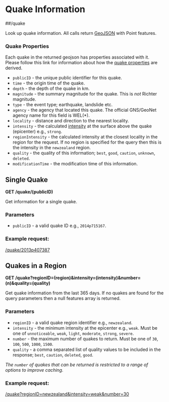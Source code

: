 # Quake Information

##/quake

 Look up quake information.  All calls return [GeoJSON](http://geojson.org/) with Point features.

### Quake Properties

 Each quake in the returned geojson has properties associated with it.
 Please follow this link for information about how the [quake properties](http://info.geonet.org.nz/x/J4IW) are derived.

 * `publicID` - the unique public identifier for this quake.
 * `time` - the origin time of the quake.
 * `depth` - the depth of the quake in km.
 * `magnitude` - the summary magnitude for the quake.  This is *not* Richter magnitude.
 * `type` - the event type; earthquake, landslide etc.
 * `agency` - the agency that located this quake.  The official GNS/GeoNet agency name for this field is WEL(*).
 * `locality` - distance and direction to the nearest locality.
 * `intensity` - the calculated [intensity](http://info.geonet.org.nz/x/b4Ih) at the surface above the quake (epicenter) e.g., `strong`.
 * `regionIntensity` - the calculated intensity at the closest locality in the region for the request.  If no region is specified for the query then this is the intensity in the `newzealand` region.
 * `quality` - the quality of this information; `best`, `good`, `caution`, `unknown`, `deleted`.
 * `modificationTime` - the modification time of this information.

## Single Quake

  **GET /quake/(publicID)**

 Get information for a single quake.

### Parameters

 * `publicID` - a valid quake ID e.g., `2014p715167`.

### Example request:

 [/quake/2013p407387](http://ec2-54-253-219-100.ap-southeast-2.compute.amazonaws.com:8080/quake/2013p407387)

## Quakes in a Region

 **GET /quake?regionID=(region)&intensity=(intensity)&number=(n)&quality=(quality)**

 Get quake information from the last 365 days.
 If no quakes are found for the query parameters then a null features array is returned.

### Parameters

 * `regionID` - a valid quake region identifier e.g., `newzealand`.
 * `intensity` - the minimum intensity at the epicenter e.g., `weak`.  Must be one of `unnoticeable`, `weak`, `light`, `moderate`, `strong`, `severe`.
 * `number` - the maximum number of quakes to return.  Must be one of `30`, `100`, `500`, `1000`, `1500`.
 * `quality` - a comma separated list of quality values to be included in the response; `best`, `caution`, `deleted`, `good`.

 *The `number` of quakes that can be returned is restricted to a range of options to improve caching.*

### Example request:

 [/quake?regionID=newzealand&intensity=weak&number=30](http://ec2-54-253-219-100.ap-southeast-2.compute.amazonaws.com:8080/quake?regionID=newzealand&intensity=weak&number=30&quality=best,caution,deleted,good)

